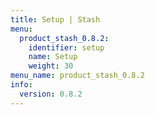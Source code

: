 ```yaml
---
title: Setup | Stash
menu:
  product_stash_0.8.2:
    identifier: setup
    name: Setup
    weight: 30
menu_name: product_stash_0.8.2
info:
  version: 0.8.2
---
```


